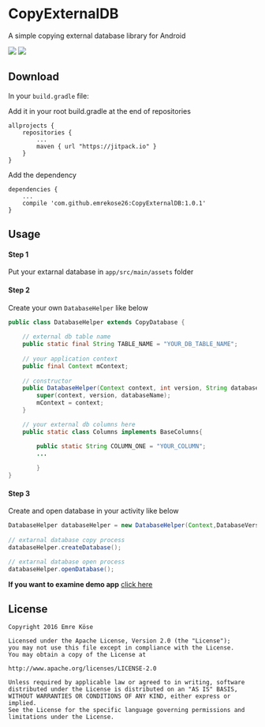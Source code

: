 # CopyExternalDB

  A simple copying external database library for Android
  
  [![](https://jitpack.io/v/emrekose26/CopyExternalDB.svg)](https://jitpack.io/#emrekose26/CopyExternalDB) [![](https://img.shields.io/badge/platform-android-green.svg)]()
  
## Download

In your ``build.gradle`` file:

Add it in your root build.gradle at the end of repositories
```
allprojects {
    repositories {
        ...
        maven { url "https://jitpack.io" }
    }
}	
```
Add the dependency
```
dependencies {
    ...
    compile 'com.github.emrekose26:CopyExternalDB:1.0.1'
}
```



## Usage 

#### Step 1
Put your extarnal database in ``app/src/main/assets`` folder


#### Step 2 
Create your own ``DatabaseHelper`` like below
    
```java
public class DatabaseHelper extends CopyDatabase {
    
    // external db table name
    public static final String TABLE_NAME = "YOUR_DB_TABLE_NAME";
    
    // your application context
    public final Context mContext;
    
    // constructor
    public DatabaseHelper(Context context, int version, String databaseName) {
        super(context, version, databaseName);
        mContext = context;
    }

    // your external db columns here
    public static class Columns implements BaseColumns{

        public static String COLUMN_ONE = "YOUR_COLUMN";
        ...
        
        }
}
```

#### Step 3 
Create and open database in your activity like below
  
```java
DatabaseHelper databaseHelper = new DatabaseHelper(Context,DatabaseVersion,"YOUR_DB_NAME");
    
// extarnal database copy process
databaseHelper.createDatabase();

// extarnal database open process
databaseHelper.openDatabase();

```


**If you want to examine demo app** [click here](https://github.com/emrekose26/CopyExternalDB/tree/master/app/src/main/java/com/emrekose/copyexternaldbapp)

## License

    Copyright 2016 Emre Köse

    Licensed under the Apache License, Version 2.0 (the "License");
    you may not use this file except in compliance with the License.
    You may obtain a copy of the License at

    http://www.apache.org/licenses/LICENSE-2.0

    Unless required by applicable law or agreed to in writing, software
    distributed under the License is distributed on an "AS IS" BASIS,
    WITHOUT WARRANTIES OR CONDITIONS OF ANY KIND, either express or implied.
    See the License for the specific language governing permissions and
    limitations under the License.

